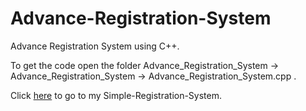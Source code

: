 # Advance-Registration-System
Advance Registration System using C++.

To get the code open the folder Advance_Registration_System -> Advance_Registration_System -> Advance_Registration_System.cpp .

Click [here](https://github.com/farid2212/Simple-Registration-System.git) to go to my Simple-Registration-System.
